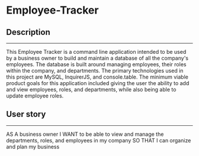 # Employee-Tracker

## Description ##
----------------------------------------------------------------------------------------
This Employee Tracker is a command line application intended to be used by a business owner to build and maintain a database of all the company's employees. The database is built around managing employees, their roles within the company, and departments. The primary technologies used in this project are MySQL, InquirerJS, and console.table. The minimum viable product goals for this application included giving the user the ability to add and view employees, roles, and departments, while also being able to update employee roles.

## User story ##
--------------------------------------------------------------------------------------------
AS A business owner I WANT to be able to view and manage the departments, roles, and employees in my company SO THAT I can organize and plan my business
